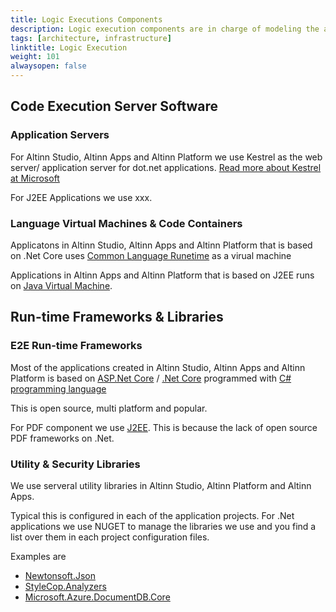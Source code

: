 ```yaml
---
title: Logic Executions Components
description: Logic execution components are in charge of modeling the application behavior, in terms of data processing and flow control, according to the application specifications
tags: [architecture, infrastructure]
linktitle: Logic Execution
weight: 101
alwaysopen: false
---
```




## Code Execution Server Software

### Application Servers
For Altinn Studio, Altinn Apps and Altinn Platform we use Kestrel as the web server/ application server for dot.net applications. 
[Read more about Kestrel at Microsoft](https://docs.microsoft.com/en-us/aspnet/core/fundamentals/servers/)

For J2EE Applications we use xxx.


### Language Virtual Machines & Code Containers

Applicatons in Altinn Studio, Altinn Apps and Altinn Platform that is based on .Net Core uses [Common Language Runetime](https://docs.microsoft.com/en-us/dotnet/standard/clr)
as a virual machine

Applications in Altinn Apps and Altinn Platform that is based on J2EE runs on [Java Virtual Machine](https://en.wikipedia.org/wiki/Java_virtual_machine).


## Run-time Frameworks & Libraries


### E2E Run-time Frameworks

Most of the applications created in Altinn Studio, Altinn Apps and Altinn Platform is based on [ASP.Net Core](https://en.wikipedia.org/wiki/ASP.NET_Core) / [.Net Core](https://en.wikipedia.org/wiki/.NET_Core) 
programmed with [C# programming language](https://en.wikipedia.org/wiki/C_Sharp_(programming_language))

This is open source, multi platform and popular. 

For PDF component we use [J2EE](https://en.wikipedia.org/wiki/Java_Platform,_Enterprise_Edition). This is because the lack of open source PDF frameworks on .Net. 

### Utility & Security Libraries

We use serveral utility libraries in Altinn Studio, Altinn Platform and Altinn Apps.

Typical this is configured in each of the application projects.  For .Net applications we use NUGET to manage the libraries we use and you find a
list over them in each project configuration files. 

Examples are

- [Newtonsoft.Json](https://www.nuget.org/packages/Newtonsoft.Json/)
- [StyleCop.Analyzers](https://www.nuget.org/packages/StyleCop.Analyzers/)
- [Microsoft.Azure.DocumentDB.Core](https://www.nuget.org/packages/Microsoft.Azure.DocumentDB.Core/)